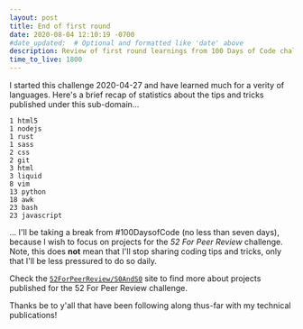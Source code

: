 ```yaml
---
layout: post
title: End of first round
date: 2020-08-04 12:10:19 -0700
#date_updated:  # Optional and formatted like 'date' above
description: Review of first round learnings from 100 Days of Code challenge
time_to_live: 1800
---
```




I started this challenge 2020-04-27 and have learned much for a verity of languages. Here's a brief recap of statistics about the tips and tricks published under this sub-domain...


```
1 html5
1 nodejs
1 rust
1 sass
2 css
2 git
3 html
3 liquid
8 vim
13 python
18 awk
23 bash
23 javascript
```


... I'll be taking a break from #100DaysofCode (no less than seven days), because I wish to focus on projects for the _52 For Peer Review_ challenge. Note, this does **not** mean that I'll stop sharing coding tips and tricks, only that I'll be less pressured to do so daily.


Check the [`52ForPeerReview/S0AndS0`][52forpeerreview__round_0] site to find more about projects published for the 52 For Peer Review challenge.


Thanks be to y'all that have been following along thus-far with my technical publications!



[52forpeerreview__round_0]: https://52forpeerreview.github.io/S0AndS0/r000.html
